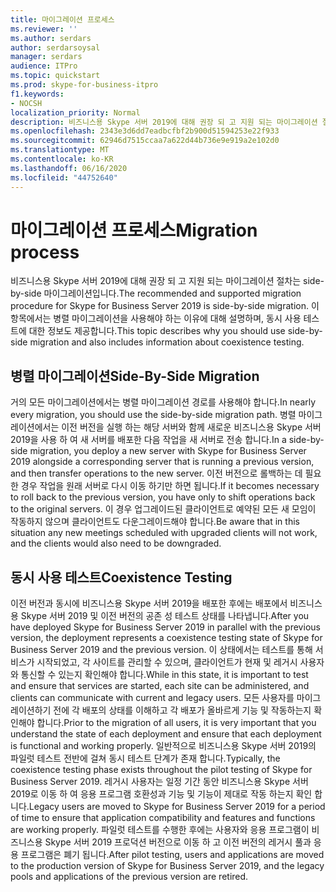 ```yaml
---
title: 마이그레이션 프로세스
ms.reviewer: ''
ms.author: serdars
author: serdarsoysal
manager: serdars
audience: ITPro
ms.topic: quickstart
ms.prod: skype-for-business-itpro
f1.keywords:
- NOCSH
localization_priority: Normal
description: 비즈니스용 Skype 서버 2019에 대해 권장 되 고 지원 되는 마이그레이션 절차는 side-by-side 마이그레이션입니다. 이 항목에서는 병렬 마이그레이션을 사용해야 하는 이유에 대해 설명하며, 동시 사용 테스트에 대한 정보도 제공합니다.
ms.openlocfilehash: 2343e3d6dd7eadbcfbf2b900d51594253e22f933
ms.sourcegitcommit: 62946d7515ccaa7a622d44b736e9e919a2e102d0
ms.translationtype: MT
ms.contentlocale: ko-KR
ms.lasthandoff: 06/16/2020
ms.locfileid: "44752640"
---
```

# <a name="migration-process"></a><span data-ttu-id="e4f0f-104">마이그레이션 프로세스</span><span class="sxs-lookup"><span data-stu-id="e4f0f-104">Migration process</span></span>

<span data-ttu-id="e4f0f-105">비즈니스용 Skype 서버 2019에 대해 권장 되 고 지원 되는 마이그레이션 절차는 side-by-side 마이그레이션입니다.</span><span class="sxs-lookup"><span data-stu-id="e4f0f-105">The recommended and supported migration procedure for Skype for Business Server 2019 is side-by-side migration.</span></span> <span data-ttu-id="e4f0f-106">이 항목에서는 병렬 마이그레이션을 사용해야 하는 이유에 대해 설명하며, 동시 사용 테스트에 대한 정보도 제공합니다.</span><span class="sxs-lookup"><span data-stu-id="e4f0f-106">This topic describes why you should use side-by-side migration and also includes information about coexistence testing.</span></span>
  
## <a name="side-by-side-migration"></a><span data-ttu-id="e4f0f-107">병렬 마이그레이션</span><span class="sxs-lookup"><span data-stu-id="e4f0f-107">Side-By-Side Migration</span></span>

<span data-ttu-id="e4f0f-108">거의 모든 마이그레이션에서는 병렬 마이그레이션 경로를 사용해야 합니다.</span><span class="sxs-lookup"><span data-stu-id="e4f0f-108">In nearly every migration, you should use the side-by-side migration path.</span></span> <span data-ttu-id="e4f0f-109">병렬 마이그레이션에서는 이전 버전을 실행 하는 해당 서버와 함께 새로운 비즈니스용 Skype 서버 2019을 사용 하 여 새 서버를 배포한 다음 작업을 새 서버로 전송 합니다.</span><span class="sxs-lookup"><span data-stu-id="e4f0f-109">In a side-by-side migration, you deploy a new server with Skype for Business Server 2019 alongside a corresponding server that is running a previous version, and then transfer operations to the new server.</span></span> <span data-ttu-id="e4f0f-110">이전 버전으로 롤백하는 데 필요한 경우 작업을 원래 서버로 다시 이동 하기만 하면 됩니다.</span><span class="sxs-lookup"><span data-stu-id="e4f0f-110">If it becomes necessary to roll back to the previous version, you have only to shift operations back to the original servers.</span></span> <span data-ttu-id="e4f0f-111">이 경우 업그레이드된 클라이언트로 예약된 모든 새 모임이 작동하지 않으며 클라이언트도 다운그레이드해야 합니다.</span><span class="sxs-lookup"><span data-stu-id="e4f0f-111">Be aware that in this situation any new meetings scheduled with upgraded clients will not work, and the clients would also need to be downgraded.</span></span>
  
## <a name="coexistence-testing"></a><span data-ttu-id="e4f0f-112">동시 사용 테스트</span><span class="sxs-lookup"><span data-stu-id="e4f0f-112">Coexistence Testing</span></span>

<span data-ttu-id="e4f0f-113">이전 버전과 동시에 비즈니스용 Skype 서버 2019을 배포한 후에는 배포에서 비즈니스용 Skype 서버 2019 및 이전 버전의 공존 성 테스트 상태를 나타냅니다.</span><span class="sxs-lookup"><span data-stu-id="e4f0f-113">After you have deployed Skype for Business Server 2019 in parallel with the previous version, the deployment represents a coexistence testing state of Skype for Business Server 2019 and the previous version.</span></span> <span data-ttu-id="e4f0f-114">이 상태에서는 테스트를 통해 서비스가 시작되었고, 각 사이트를 관리할 수 있으며, 클라이언트가 현재 및 레거시 사용자와 통신할 수 있는지 확인해야 합니다.</span><span class="sxs-lookup"><span data-stu-id="e4f0f-114">While in this state, it is important to test and ensure that services are started, each site can be administered, and clients can communicate with current and legacy users.</span></span> <span data-ttu-id="e4f0f-115">모든 사용자를 마이그레이션하기 전에 각 배포의 상태를 이해하고 각 배포가 올바르게 기능 및 작동하는지 확인해야 합니다.</span><span class="sxs-lookup"><span data-stu-id="e4f0f-115">Prior to the migration of all users, it is very important that you understand the state of each deployment and ensure that each deployment is functional and working properly.</span></span> <span data-ttu-id="e4f0f-116">일반적으로 비즈니스용 Skype 서버 2019의 파일럿 테스트 전반에 걸쳐 동시 테스트 단계가 존재 합니다.</span><span class="sxs-lookup"><span data-stu-id="e4f0f-116">Typically, the coexistence testing phase exists throughout the pilot testing of Skype for Business Server 2019.</span></span> <span data-ttu-id="e4f0f-117">레거시 사용자는 일정 기간 동안 비즈니스용 Skype 서버 2019로 이동 하 여 응용 프로그램 호환성과 기능 및 기능이 제대로 작동 하는지 확인 합니다.</span><span class="sxs-lookup"><span data-stu-id="e4f0f-117">Legacy users are moved to Skype for Business Server 2019 for a period of time to ensure that application compatibility and features and functions are working properly.</span></span> <span data-ttu-id="e4f0f-118">파일럿 테스트를 수행한 후에는 사용자와 응용 프로그램이 비즈니스용 Skype 서버 2019 프로덕션 버전으로 이동 하 고 이전 버전의 레거시 풀과 응용 프로그램은 폐기 됩니다.</span><span class="sxs-lookup"><span data-stu-id="e4f0f-118">After pilot testing, users and applications are moved to the production version of Skype for Business Server 2019, and the legacy pools and applications of the previous version are retired.</span></span>
  

